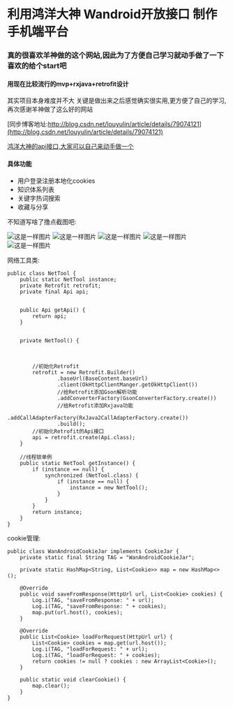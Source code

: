 # 利用鸿洋大神 Wandroid开放接口 制作手机端平台
### 真的很喜欢羊神做的这个网站,因此为了方便自己学习就动手做了一下 喜欢的给个start吧

#### 用现在比较流行的mvp+rxjava+retrofit设计

其实项目本身难度并不大 关键是做出来之后感觉确实很实用,更方便了自己的学习,再次感谢羊神做了这么好的网站

[同步博客地址:http://blog.csdn.net/louyulin/article/details/79074121](http://blog.csdn.net/louyulin/article/details/79074121)

[鸿洋大神的api接口,大家可以自己来动手做一个](http://www.wanandroid.com/blog/show/2)

#### 具体功能
* 用户登录注册本地化cookies
* 知识体系列表
* 关键字热词搜索
* 收藏与分享

不知道写啥了撸点截图吧:

![这是一样图片](http://img.blog.csdn.net/20180116140812278?watermark/2/text/aHR0cDovL2Jsb2cuY3Nkbi5uZXQvbG91eXVsaW4=/font/5a6L5L2T/fontsize/400/fill/I0JBQkFCMA==/dissolve/70/gravity/SouthEast)
![这是一样图片](http://img.blog.csdn.net/20180116141514368)
![这是一样图片](http://img.blog.csdn.net/20180116141339462)
![这是一样图片](http://img.blog.csdn.net/20180116141423898)
![这是一样图片](http://img.blog.csdn.net/20180116141446853)

网络工具类:

    public class NetTool {
        public static NetTool instance;
        private Retrofit retrofit;
        private final Api api;


        public Api getApi() {
            return api;
        }


        private NetTool() {



            //初始化Retrofit
            retrofit = new Retrofit.Builder()
                    .baseUrl(BaseContent.baseUrl)
                    .client(OkHttpClientManger.getOkHttpClient())
                    //给Retrofit添加Gson解析功能
                    .addConverterFactory(GsonConverterFactory.create())
                    //给Retrofit添加Rxjava功能
                    .addCallAdapterFactory(RxJava2CallAdapterFactory.create())
                    .build();
            //初始化Retrofit的Api接口
            api = retrofit.create(Api.class);
        }

        //线程锁单例
        public static NetTool getInstance() {
            if (instance == null) {
                synchronized (NetTool.class) {
                    if (instance == null) {
                        instance = new NetTool();
                    }
                }
            }
            return instance;
        }
    }


cookie管理:

    public class WanAndroidCookieJar implements CookieJar {
        private static final String TAG = "WanAndroidCookieJar";

        private static HashMap<String, List<Cookie>> map = new HashMap<>();

        @Override
        public void saveFromResponse(HttpUrl url, List<Cookie> cookies) {
            Log.i(TAG, "saveFromResponse: " + url);
            Log.i(TAG, "saveFromResponse: " + cookies);
            map.put(url.host(), cookies);
        }

        @Override
        public List<Cookie> loadForRequest(HttpUrl url) {
            List<Cookie> cookies = map.get(url.host());
            Log.i(TAG, "loadForRequest: " + url);
            Log.i(TAG, "loadForRequest: " + cookies);
            return cookies != null ? cookies : new ArrayList<Cookie>();
        }

        public static void clearCookie() {
            map.clear();
        }
    }


